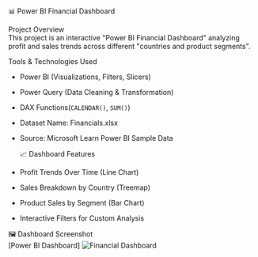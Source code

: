 📊 Power BI Financial Dashboard 

 Project Overview  
This project is an interactive "Power BI Financial Dashboard" analyzing profit and sales trends across different "countries and product segments".  

Tools & Technologies Used  
- Power BI (Visualizations, Filters, Slicers)  
- Power Query (Data Cleaning & Transformation)  
- DAX Functions(`CALENDAR()`, `SUM()`)  
- Dataset Name: Financials.xlsx
- Source: Microsoft Learn Power BI Sample Data


  📈 Dashboard Features  
- Profit Trends Over Time (Line Chart)  
- Sales Breakdown by Country (Treemap)  
-  Product Sales by Segment (Bar Chart)  
-  Interactive Filters for Custom Analysis

 🖼️ Dashboard Screenshot  
[Power BI Dashboard]
![Financial Dashboard](https://github.com/user-attachments/assets/3329f632-60b9-48d8-bd81-30a4560a79b5)


